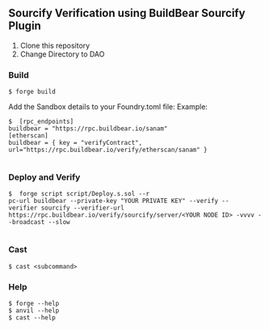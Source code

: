 ## Sourcify Verification using BuildBear Sourcify Plugin

1. Clone this repository
2. Change Directory to DAO


### Build

```shell
$ forge build
```

 Add the Sandbox details to your Foundry.toml file:
Example:
```shell
$  [rpc_endpoints]
buildbear = "https://rpc.buildbear.io/sanam"
[etherscan]
buildbear = { key = "verifyContract", url="https://rpc.buildbear.io/verify/etherscan/sanam" }
  
```

### Deploy and Verify

```shell
$  forge script script/Deploy.s.sol --r
pc-url buildbear --private-key "YOUR PRIVATE KEY" --verify --
verifier sourcify --verifier-url https://rpc.buildbear.io/verify/sourcify/server/<YOUR NODE ID> -vvvv --broadcast --slow
  
```

### Cast

```shell
$ cast <subcommand>
```

### Help

```shell
$ forge --help
$ anvil --help
$ cast --help
```
